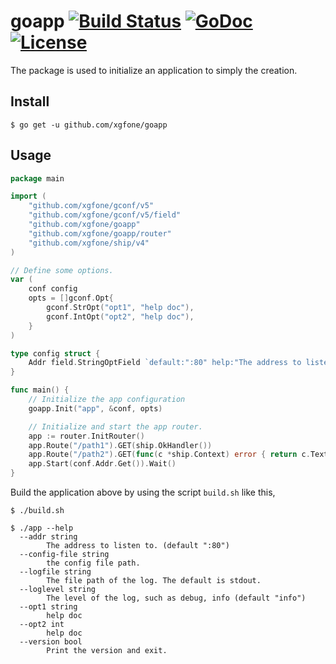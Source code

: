 # goapp [![Build Status](https://travis-ci.org/xgfone/goapp.svg?branch=master)](https://travis-ci.org/xgfone/goapp) [![GoDoc](https://godoc.org/github.com/xgfone/goapp?status.svg)](http://godoc.org/github.com/xgfone/goapp) [![License](https://img.shields.io/badge/License-Apache%202.0-blue.svg?style=flat-square)](https://raw.githubusercontent.com/xgfone/goapp/master/LICENSE)

The package is used to initialize an application to simply the creation.

## Install
```shell
$ go get -u github.com/xgfone/goapp
```

## Usage
```go
package main

import (
	"github.com/xgfone/gconf/v5"
	"github.com/xgfone/gconf/v5/field"
	"github.com/xgfone/goapp"
	"github.com/xgfone/goapp/router"
	"github.com/xgfone/ship/v4"
)

// Define some options.
var (
	conf config
	opts = []gconf.Opt{
		gconf.StrOpt("opt1", "help doc"),
		gconf.IntOpt("opt2", "help doc"),
	}
)

type config struct {
	Addr field.StringOptField `default:":80" help:"The address to listen to."`
}

func main() {
	// Initialize the app configuration
	goapp.Init("app", &conf, opts)

	// Initialize and start the app router.
	app := router.InitRouter()
	app.Route("/path1").GET(ship.OkHandler())
	app.Route("/path2").GET(func(c *ship.Context) error { return c.Text(200, "OK") })
	app.Start(conf.Addr.Get()).Wait()
}
```

Build the application above by using the script `build.sh` like this,
```shell
$ ./build.sh
```

```shell
$ ./app --help
  --addr string
        The address to listen to. (default ":80")
  --config-file string
        the config file path.
  --logfile string
        The file path of the log. The default is stdout.
  --loglevel string
        The level of the log, such as debug, info (default "info")
  --opt1 string
        help doc
  --opt2 int
        help doc
  --version bool
        Print the version and exit.
```
